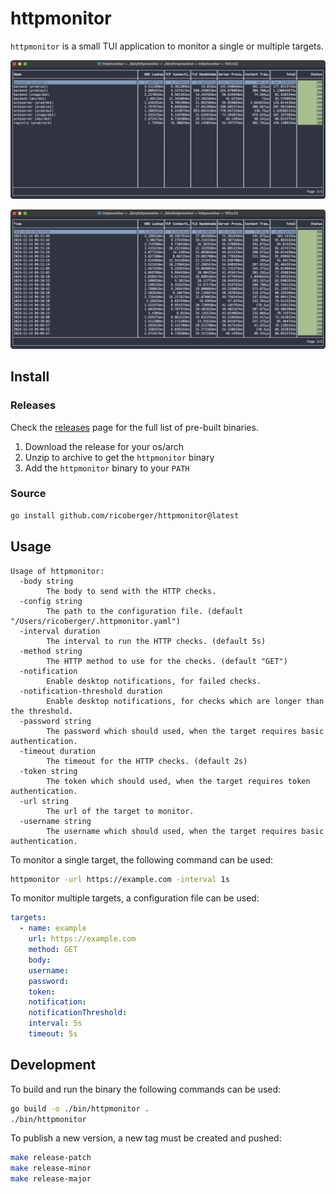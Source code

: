 # httpmonitor

`httpmonitor` is a small TUI application to monitor a single or multiple targets.

![Overview](.github/assets/overview.png)

![Details](.github/assets/details.png)

## Install

### Releases

Check the [releases](https://github.com/ricoberger/httpmonitor/releases) page for the full list of pre-built binaries.

1. Download the release for your os/arch
2. Unzip to archive to get the `httpmonitor` binary
3. Add the `httpmonitor` binary to your `PATH`

### Source

```sh
go install github.com/ricoberger/httpmonitor@latest
```

## Usage

```
Usage of httpmonitor:
  -body string
        The body to send with the HTTP checks.
  -config string
        The path to the configuration file. (default "/Users/ricoberger/.httpmonitor.yaml")
  -interval duration
        The interval to run the HTTP checks. (default 5s)
  -method string
        The HTTP method to use for the checks. (default "GET")
  -notification
        Enable desktop notifications, for failed checks.
  -notification-threshold duration
        Enable desktop notifications, for checks which are longer than the threshold.
  -password string
        The password which should used, when the target requires basic authentication.
  -timeout duration
        The timeout for the HTTP checks. (default 2s)
  -token string
        The token which should used, when the target requires token authentication.
  -url string
        The url of the target to monitor.
  -username string
        The username which should used, when the target requires basic authentication.
```

To monitor a single target, the following command can be used:

```sh
httpmonitor -url https://example.com -interval 1s
```

To monitor multiple targets, a configuration file can be used:

```yaml
targets:
  - name: example
    url: https://example.com
    method: GET
    body:
    username:
    password:
    token:
    notification:
    notificationThreshold:
    interval: 5s
    timeout: 5s
```

## Development

To build and run the binary the following commands can be used:

```sh
go build -o ./bin/httpmonitor .
./bin/httpmonitor
```

To publish a new version, a new tag must be created and pushed:

```sh
make release-patch
make release-minor
make release-major
```
